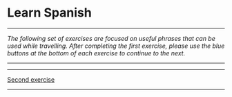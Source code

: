 <h1>Learn Spanish</h1>

<hr>

<p><i>The following set of exercises are focused on useful phrases that can be used while travelling. After completing the first exercise, please use the blue buttons at the bottom of each exercise to continue to the next.</i>
  </p>
  
<hr>

<hr>

<p>
  <a href="practice.html" class="btnflt-r">Second exercise</a>
  </p>
  <div style="clear:both;"> </div>

<hr>

